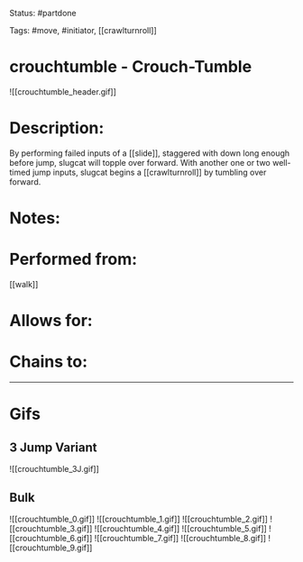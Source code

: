 Status: #partdone

Tags: #move, #initiator, [[crawlturnroll]]

# crouchtumble - Crouch-Tumble
![[crouchtumble_header.gif]]
# Description:
By performing failed inputs of a [[slide]], staggered with down long enough before jump, slugcat will topple over forward. With another one or two well-timed jump inputs, slugcat begins a [[crawlturnroll]] by tumbling over forward.

# Notes:


# Performed from:
[[walk]]

# Allows for:


# Chains to:


___
# Gifs
## 3 Jump Variant
![[crouchtumble_3J.gif]]

## Bulk
![[crouchtumble_0.gif]]
![[crouchtumble_1.gif]]
![[crouchtumble_2.gif]]
![[crouchtumble_3.gif]]
![[crouchtumble_4.gif]]
![[crouchtumble_5.gif]]
![[crouchtumble_6.gif]]
![[crouchtumble_7.gif]]
![[crouchtumble_8.gif]]
![[crouchtumble_9.gif]]